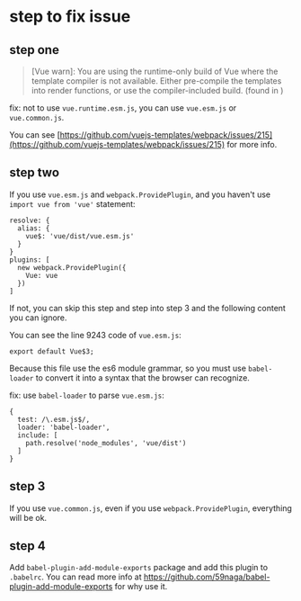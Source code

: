 # step to fix issue

## step one

> [Vue warn]: You are using the runtime-only build of Vue where the template compiler is not available. Either pre-compile the templates into render functions, or use the compiler-included build. 
  (found in <MyFilter>)
  
fix: not to use `vue.runtime.esm.js`, you can use `vue.esm.js` or `vue.common.js`.  

You can see [https://github.com/vuejs-templates/webpack/issues/215](https://github.com/vuejs-templates/webpack/issues/215) for more info.

## step two

If you use `vue.esm.js` and `webpack.ProvidePlugin`, and you haven't use `import vue from 'vue'` statement:

````
resolve: {
  alias: {
    vue$: 'vue/dist/vue.esm.js'
  }
}
plugins: [
  new webpack.ProvidePlugin({
    Vue: vue
  })
]
````

If not, you can skip this step and step into step 3 and the following content you can ignore.

You can see the line 9243 code of `vue.esm.js`:
````
export default Vue$3;
````
Because this file use the es6 module grammar, so you must use `babel-loader` to convert it into a syntax that the browser can recognize.

fix: use `babel-loader` to parse `vue.esm.js`:
````
{
  test: /\.esm.js$/,
  loader: 'babel-loader',
  include: [
    path.resolve('node_modules', 'vue/dist')
  ]
}
````

## step 3

If you use `vue.common.js`, even if you use `webpack.ProvidePlugin`, everything will be ok.

## step 4

Add `babel-plugin-add-module-exports` package and add this plugin to `.babelrc`. You can read more info at
https://github.com/59naga/babel-plugin-add-module-exports for why use it.